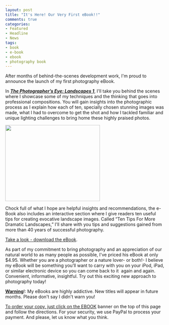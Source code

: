 ```yaml
---
layout: post
title: "It's Here! Our Very First eBook!!"
comments: true
categories:
- Featured
- Headline
- News
tags:
- book
- e-book
- ebook
- photography book
---
```

After months of behind-the-scenes development work, I'm proud to announce the launch of my first photography eBook.

In <em><strong><a href="http://blog.lesterpickerphoto.com/ebook/">The Photographer’s Eye: Landscapes 1</a></strong></em>, I'll take you behind the scenes where I showcase some of my techniques and the thinking that goes into professional compositions. You will gain insights into the photographic process as I explain how each of ten, specially chosen stunning images was made, what I had to overcome to get the shot and how I tackled familiar and unique lighting challenges to bring home these highly praised photos.

<a href="http://blog.lesterpickerphoto.com/wp-content/uploads/2011/08/landscape-ebook-cover-jpg1.jpg"><img class="aligncenter size-medium wp-image-1371" title="landscape ebook cover-jpg" src="http://blog.lesterpickerphoto.com/wp-content/uploads/2011/08/landscape-ebook-cover-jpg1-300x241.jpg" alt="" width="300" height="241" /></a>

Chock full of what I hope are helpful insights and recommendations, the e-Book also includes an interactive section where I give readers ten useful tips for creating evocative landscape images. Called “Ten Tips For More Dramatic Landscapes,” I'll share with you tips and suggestions gained from more than 40 years of successful photography.

<a href="http://blog.lesterpickerphoto.com/ebook/">Take a look - download the eBook</a>.

As part of my commitment to bring photography and an appreciation of our natural world to as many people as possible, I've priced his eBook at only $4.95. Whether you are a photographer or a nature lover- or both!- I believe my eBook will be something you’ll want to carry with you on your iPod, iPad, or similar electronic device so you can come back to it  again and again. Convenient, informative, insightful. Try out this exciting new approach to photography today!

<strong><span style="text-decoration: underline;">Warning</span></strong>!: My eBooks are highly addictive. New titles will appear in future months. Please don't say I didn't warn you!

<a href="http://blog.lesterpickerphoto.com/ebook/">To order your copy, just click on the EBOOK</a> banner on the top of this page and follow the directions. For your security, we use PayPal to process your payment. And please, let us know what you think.